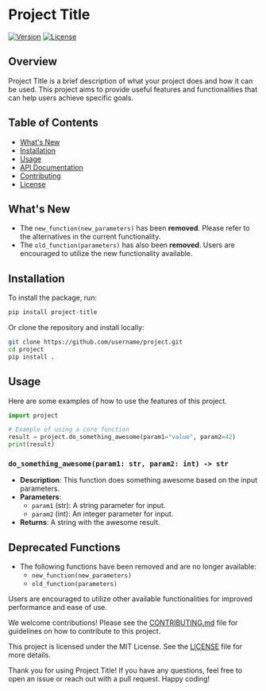 # Project Title

[![Version](https://img.shields.io/badge/version-1.0.0-brightgreen.svg)](https://github.com/username/project/releases)
[![License](https://img.shields.io/badge/license-MIT-blue.svg)](LICENSE)

## Overview

Project Title is a brief description of what your project does and how it can be used. This project aims to provide useful features and functionalities that can help users achieve specific goals.

## Table of Contents

- [What's New](#whats-new)
- [Installation](#installation)
- [Usage](#usage)
- [API Documentation](#api-documentation)
- [Contributing](#contributing)
- [License](#license)

## What's New

- The `new_function(new_parameters)` has been **removed**. Please refer to the alternatives in the current functionality.
- The `old_function(parameters)` has also been **removed**. Users are encouraged to utilize the new functionality available.

## Installation

To install the package, run:

```bash
pip install project-title
```

Or clone the repository and install locally:

```bash
git clone https://github.com/username/project.git
cd project
pip install .
```

## Usage

Here are some examples of how to use the features of this project.

```python
import project

# Example of using a core function
result = project.do_something_awesome(param1="value", param2=42)
print(result)
```

### `do_something_awesome(param1: str, param2: int) -> str`

- **Description**: This function does something awesome based on the input parameters.
- **Parameters**:
    - `param1` (str): A string parameter for input.
    - `param2` (int): An integer parameter for input.
- **Returns**: A string with the awesome result.

## Deprecated Functions

- The following functions have been removed and are no longer available:
  - `new_function(new_parameters)`
  - `old_function(parameters)`

Users are encouraged to utilize other available functionalities for improved performance and ease of use.

We welcome contributions! Please see the [CONTRIBUTING.md](CONTRIBUTING.md) file for guidelines on how to contribute to this project.

This project is licensed under the MIT License. See the [LICENSE](LICENSE) file for more details.

Thank you for using Project Title! If you have any questions, feel free to open an issue or reach out with a pull request. Happy coding!